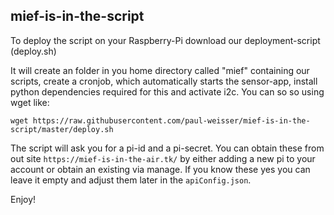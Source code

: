 ## mief-is-in-the-script

To deploy the script on your Raspberry-Pi download our deployment-script (deploy.sh) 

It will create an folder in you home directory called "mief" containing our scripts, create a cronjob, which automatically starts the sensor-app, install python dependencies required for this and activate i2c.
You can so so using wget like:
```
wget https://raw.githubusercontent.com/paul-weisser/mief-is-in-the-script/master/deploy.sh
```
The script will ask you for a pi-id and a pi-secret. You can obtain these from out site `https://mief-is-in-the-air.tk/` by either adding a new pi to your account or obtain an existing via manage.
If you know these yes you can leave it empty and adjust them later in the `apiConfig.json`. 

Enjoy!


